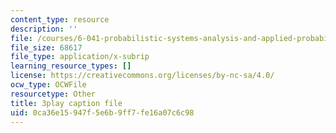 ```yaml
---
content_type: resource
description: ''
file: /courses/6-041-probabilistic-systems-analysis-and-applied-probability-fall-2010/0ca36e15947f5e6b9ff7fe16a07c6c98_rYefUsYuEp0.vtt
file_size: 68617
file_type: application/x-subrip
learning_resource_types: []
license: https://creativecommons.org/licenses/by-nc-sa/4.0/
ocw_type: OCWFile
resourcetype: Other
title: 3play caption file
uid: 0ca36e15-947f-5e6b-9ff7-fe16a07c6c98
---
```

